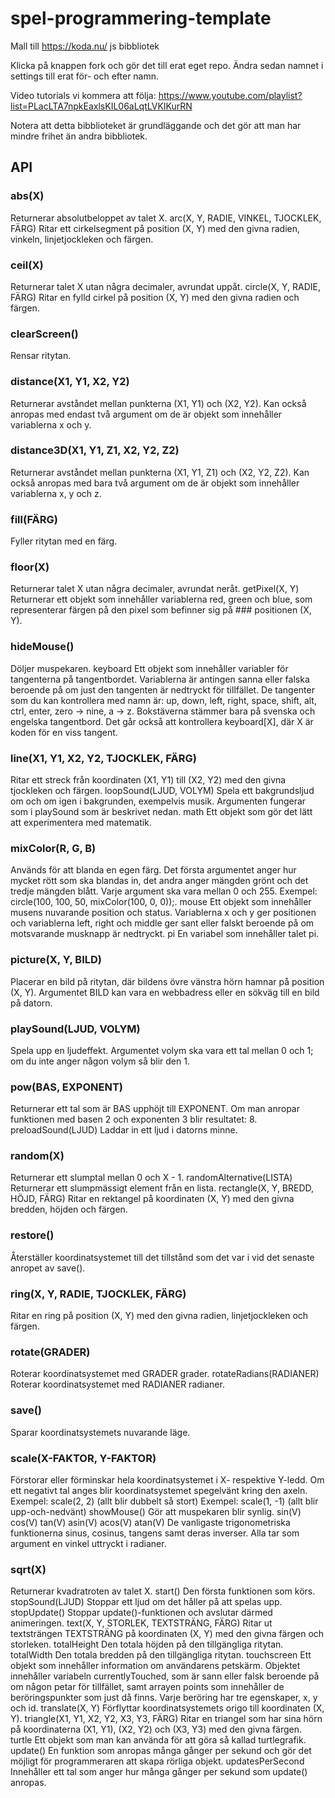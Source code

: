 # spel-programmering-template
Mall till https://koda.nu/ js bibbliotek

Klicka på knappen fork och gör det till erat eget repo.
Ändra sedan namnet i settings till erat för- och efter namn. 

Video tutorials vi kommera att följa: https://www.youtube.com/playlist?list=PLacLTA7npkEaxlsKIL06aLqtLVKIKurRN

Notera att detta bibblioteket är grundläggande och det gör att man har mindre frihet än andra bibbliotek. 


## API

### abs(X)
Returnerar absolutbeloppet av talet X.
arc(X, Y, RADIE, VINKEL, TJOCKLEK, FÄRG)
Ritar ett cirkelsegment på position (X, Y) med den givna radien, vinkeln, linjetjockleken och färgen.
### ceil(X)
Returnerar talet X utan några decimaler, avrundat uppåt.
circle(X, Y, RADIE, FÄRG)
Ritar en fylld cirkel på position (X, Y) med den givna radien och färgen.
### clearScreen()
Rensar ritytan.
### distance(X1, Y1, X2, Y2)
Returnerar avståndet mellan punkterna (X1, Y1) och (X2, Y2). Kan också anropas med endast två argument om de är objekt som innehåller variablerna x och y.
### distance3D(X1, Y1, Z1, X2, Y2, Z2)
Returnerar avståndet mellan punkterna (X1, Y1, Z1) och (X2, Y2, Z2). Kan också anropas med bara två argument om de är objekt som innehåller variablerna x, y och z.
### fill(FÄRG)
Fyller ritytan med en färg.
### floor(X)
Returnerar talet X utan några decimaler, avrundat neråt.
getPixel(X, Y)
Returnerar ett objekt som innehåller variablerna red, green och blue, som representerar färgen på den pixel som befinner sig på ### positionen (X, Y).
### hideMouse()
Döljer muspekaren.
keyboard
Ett objekt som innehåller variabler för tangenterna på tangentbordet. Variablerna är antingen sanna eller falska beroende på om just den tangenten är nedtryckt för tillfället. De tangenter som du kan kontrollera med namn är: up, down, left, right, space, shift, alt, ctrl, enter, zero → nine, a → z. Bokstäverna stämmer bara på svenska och engelska tangentbord. Det går också att kontrollera keyboard[X], där X är koden för en viss tangent.
### line(X1, Y1, X2, Y2, TJOCKLEK, FÄRG)
Ritar ett streck från koordinaten (X1, Y1) till (X2, Y2) med den givna tjockleken och färgen.
loopSound(LJUD, VOLYM)
Spela ett bakgrundsljud om och om igen i bakgrunden, exempelvis musik. Argumenten fungerar som i playSound som är beskrivet nedan.
math
Ett objekt som gör det lätt att experimentera med matematik.
### mixColor(R, G, B)
Används för att blanda en egen färg. Det första argumentet anger hur mycket rött som ska blandas in, det andra anger mängden grönt och det tredje mängden blått. Varje argument ska vara mellan 0 och 255. Exempel: circle(100, 100, 50, mixColor(100, 0, 0));.
mouse
Ett objekt som innehåller musens nuvarande position och status. Variablerna x och y ger positionen och variablerna left, right och middle ger sant eller falskt beroende på om motsvarande musknapp är nedtryckt.
pi
En variabel som innehåller talet pi.
### picture(X, Y, BILD)
Placerar en bild på ritytan, där bildens övre vänstra hörn hamnar på position (X, Y). Argumentet BILD kan vara en webbadress eller en sökväg till en bild på datorn.
### playSound(LJUD, VOLYM)
Spela upp en ljudeffekt. Argumentet volym ska vara ett tal mellan 0 och 1; om du inte anger någon volym så blir den 1.
### pow(BAS, EXPONENT)
Returnerar ett tal som är BAS upphöjt till EXPONENT. Om man anropar funktionen med basen 2 och exponenten 3 blir resultatet: 8.
preloadSound(LJUD)
Laddar in ett ljud i datorns minne.
### random(X)
Returnerar ett slumptal mellan 0 och X - 1.
randomAlternative(LISTA)
Returnerar ett slumpmässigt element från en lista.
rectangle(X, Y, BREDD, HÖJD, FÄRG)
Ritar en rektangel på koordinaten (X, Y) med den givna bredden, höjden och färgen.
### restore()
Återställer koordinatsystemet till det tillstånd som det var i vid det senaste anropet av save().
### ring(X, Y, RADIE, TJOCKLEK, FÄRG)
Ritar en ring på position (X, Y) med den givna radien, linjetjockleken och färgen.
### rotate(GRADER)
Roterar koordinatsystemet med GRADER grader.
rotateRadians(RADIANER)
Roterar koordinatsystemet med RADIANER radianer.
### save()
Sparar koordinatsystemets nuvarande läge.
### scale(X-FAKTOR, Y-FAKTOR)
Förstorar eller förminskar hela koordinatsystemet i X- respektive Y-ledd. Om ett negativt tal anges blir koordinatsystemet spegelvänt kring den axeln.
Exempel: scale(2, 2) (allt blir dubbelt så stort)
Exempel: scale(1, -1) (allt blir upp-och-nedvänt)
showMouse()
Gör att muspekaren blir synlig.
sin(V) cos(V) tan(V) asin(V) acos(V) atan(V)
De vanligaste trigonometriska funktionerna sinus, cosinus, tangens samt deras inverser. Alla tar som argument en vinkel uttryckt i radianer.
### sqrt(X)
Returnerar kvadratroten av talet X.
start()
Den första funktionen som körs.
stopSound(LJUD)
Stoppar ett ljud om det håller på att spelas upp.
stopUpdate()
Stoppar update()-funktionen och avslutar därmed animeringen.
text(X, Y, STORLEK, TEXTSTRÄNG, FÄRG)
Ritar ut textsträngen TEXTSTRÄNG på koordinaten (X, Y) med den givna färgen och storleken.
totalHeight
Den totala höjden på den tillgängliga ritytan.
totalWidth
Den totala bredden på den tillgängliga ritytan.
touchscreen
Ett objekt som innehåller information om användarens petskärm. Objektet innehåller variabeln currentlyTouched, som är sann eller falsk beroende på om någon petar för tillfället, samt arrayen points som innehåller de beröringspunkter som just då finns. Varje beröring har tre egenskaper, x, y och id.
translate(X, Y)
Förflyttar koordinatsystemets origo till koordinaten (X, Y).
triangle(X1, Y1, X2, Y2, X3, Y3, FÄRG)
Ritar en triangel som har sina hörn på koordinaterna (X1, Y1), (X2, Y2) och (X3, Y3) med den givna färgen.
turtle
Ett objekt som man kan använda för att göra så kallad turtlegrafik.
update()
En funktion som anropas många gånger per sekund och gör det möjligt för programmeraren att skapa rörliga objekt.
updatesPerSecond
Innehåller ett tal som anger hur många gånger per sekund som update() anropas.
